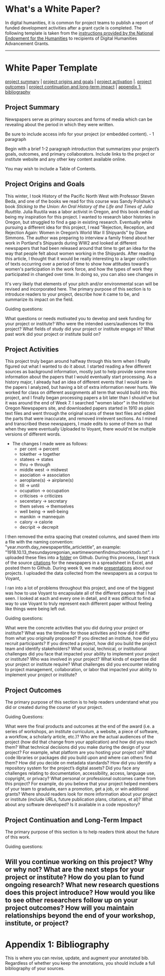 # What's a White Paper?

In digital humanities, it is common for project teams to publish a report of funded development activities after a grant cycle is completed. The following template is taken from the [instructions provided by the National Endowment for the Humanities](https://www.neh.gov/how-write-successful-white-paper-tips-odh) to recipients of Digital Humanities Advancement Grants.

---

# White Paper Template
[project summary](https://github.com/eng470-s23/marias_demosite/blob/main/white-paper.md#project-summary)   |   [project origins and goals](https://github.com/eng470-s23/marias_demosite/blob/main/white-paper.md#project-origins-and-goals)   |   [project activation](https://github.com/eng470-s23/marias_demosite/blob/main/white-paper.md#project-activities)   |.  [project outcomes](https://github.com/eng470-s23/marias_demosite/blob/main/white-paper.md#project-outcomes)   |   [project continuation and long-term impact](https://github.com/eng470-s23/marias_demosite/blob/main/white-paper.md#project-continuation-and-long-term-impact)   |   [appendix 1: bibliography](https://github.com/eng470-s23/marias_demosite/blob/main/white-paper.md#appendix-1-bibliography)



## Project Summary 

Newspapers serve as primary sources and forms of media which can be revealing about the period in which they were written. 

Be sure to include access info for your project (or embedded content). - 1 paragraph

Begin with a brief 1-2 paragraph introduction that summarizes your project’s goals, outcomes, and primary collaborators. Include links to the project or institute website and any other key content available online.

You may wish to include a Table of Contents.

## Project Origins and Goals

This winter, I took History of the Pacific North West with Professor Steven Beda, and one of the books we read for this course was Sandy Polishuk's book *Sticking to the Union: An Oral History of the Life and Times of Julia Ruuttila*. Julia Ruutila was a labor activist in Oregon, and this book ended up being my inspiration for this project. I wanted to research labor histories in Oregon, but struggled to find a gap in existing research. Eventually while pursuing a different idea for this project, I read "Rejection, Reception, and Rejection Again: Women in Oregon’s World War II Shipyards" by Diane Simmons. The author was preparing to interview a family friend about her work in Portland's Shipyards during WW2 and looked at different newspapers that had been released around that time to get an idea for the way that people felt about women working in the Shipyards. After reading this article, I thought that it would be really interesting to a larger collection of texts occurring over a period of time to show how attitudes toward's women's participation in the work force, and how the types of work they participated in changed over time. In doing so, you can also see changes in  

It's very likely that elements of your pitch and/or environmental scan will be revised and incorporated here.
The primary purpose of this section is to introduce readers to your project, describe how it came to be, and summarize its impact on the field.

Guiding questions:

What questions or needs motivated you to develop and seek funding for your project or institute?
Who were the intended users/audiences for this project?
What fields of study did your project or institute engage in?
What past work did your project or institute build on?

## Project Activities

This project truly began around halfway through this term when I finally figured out what I wanted to do it about. I started reading a few different sources as background information, mostly just to help provide some more information about the papers that I would eventually start processing. As a history major, I already had an idea of different events that I would see in the papers I analyzed, but having a bit of extra information never hurts. We worked for class on different assignments all term that would build into this project, and I finally began processing papers a bit later than I should've but it was around the end of Week 7. I searched "women labor" in the Historic Oregon Newspapers site, and downloaded papers started in 1910 as plain text files and went through the original scans of these text files and edited the parts that were inaccurate, and removed irrelevent sections. As I mined and transcribed these newspapers, I made edits to some of them so that when they were eventually Uploaded to Voyant, there would'nt be multiple versions of different words.

- The changes I made were as follows:
    - per cent -> percent
    - tokether -> together
    - statees -> states
    - thru -> through
    - middle west -> midwest
    - asociation -> association
    - aeroplane(s) -> airplane(s)
    - till -> until
    - ocupation -> occupation
    - criticises -> criticizes
    - seceretary -> secretary
    - them selves -> themselves
    - well being -> well-being
    - manikin -> mannequin
    - calory -> calorie
    - decripit -> decrepit

I then removed the extra spacing that created columns, and saved them into a file with the naming convention: "year.month.day_newspapertitle_articletitle", an example: "1918.10.13_thesundayoregonian_wartimewomenfindmuchworktodo.txt". I uploaded these files into a [folder](https://github.com/eng470-s23/marias_demosite/tree/main/data) on Github. During this process, I kept track of the source [citations](/DH-Capstone-Sources.pdf) for the newspapers in a spreadsheet in Excel, and posted them to Github. During week 9, we made [presentations](/presentation.pdf) about our projects. I uploaded the data collected from the newspapers as a corpus to Voyant, 

I ran into a lot of problems throughout this project, and one of the biggest was how to use Voyant to encapsulate all of the different papers that I had seen. I looked at each and every one in detail, and it was difficult to find a way to use Voyant to truly represent each different paper without feeling like things were being left out.

Guiding questions:

What were the concrete activities that you did during your project or institute?
What was the timeline for those activities and how did it differ from what you originally proposed?
If you directed an institute, how did you recruit participants? If you directed a project, how did you build the project team and identify stakeholders?
What social, technical, or institutional challenges did you face that impacted your ability to implement your project or institute?
Who was involved in your project? What kinds of expertise did your project or institute require?
What challenges did you encounter relating to project management, collaboration, or labor that impacted your ability to implement your project or institute?

## Project Outcomes
The primary purpose of this section is to help readers understand what you did or created during the course of your project.

Guiding Questions:

What were the final products and outcomes at the end of the award (i.e. a series of workshops, an institute curriculum, a website, a piece of software, a workflow, a scholarly article, etc.)?
Who are the actual audiences of the project (how did that change from your application) and how did you reach them?
What technical decisions did you make during the design of your project? For example, what platform are you hosting your project on? What code libraries or packages did you build upon and where can others find them? How did you decide on metadata standards? How did you identify a repository system for the project’s digital assets?
Did you face any challenges relating to documentation, accessibility, access, language use, copyright, or privacy?
What personal or professional outcomes came from this project? For example, do you believe that your project helped members of your team to graduate, earn a promotion, get a job, or win additional grants?
Where should readers look for more information about your project or institute (include URLs, future publication plans, citations, et al)?  What about any software developed?  Is it available in a code repository?

## Project Continuation and Long-Term Impact
The primary purpose of this section is to help readers think about the future of this work.

Guiding questions:

Will you continue working on this project? Why or why not?
What are the next steps for your project or institute?
How do you plan to fund ongoing research?
What new research questions does this project introduce? How would you like to see other researchers follow up on your project outcomes?
How will you maintain relationships beyond the end of your workshop, institute, or project?
---

# Appendix 1: Bibliography

This is where you can revise, update, and augment your annotated bib. Regardless of whether you keep the annotations, you should include a full bibliography of your sources. 



